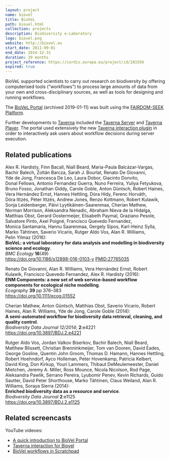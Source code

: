 ```yaml
---
layout: project
name: biovel
title: BioVeL
path: biovel.html
collection: projects
description: Biodiversity e-Laboratory
logo: biovel.png
website: http://biovel.eu
start_date: 2011-09-01
end_date: 2014-12-31
duration: 39 months
project_reference: https://cordis.europa.eu/project/id/283359
expired: true
---
```


BioVeL supported scientists to carry out research on biodiversity by offering computerised tools ("workflows")
to process large amounts of data from your own and cross-disciplinary sources,
as well as tools for designing and running workflows.

The [BioVeL Portal](https://web.archive.org/web/20190118130918/https://portal.biovel.eu/) (archived 2019-01-11) was built using the [FAIRDOM-SEEK Platform](/products/seek/). 

Further developments to [Taverna](/products/taverna) included the [Taverna Server](http://www.taverna.org.uk/documentation/taverna-2-x/server/) and [Taverna Player](http://www.taverna.org.uk/documentation/taverna-2-x/taverna-player/). The portal used extensively the new [Taverna interaction plugin](http://www.taverna.org.uk/documentation/taverna-2-x/interaction/) in order to interactively ask users about workflow decisions during server execution.

## Related publications

Alex R. Hardisty, Finn Bacall, Niall Beard, Maria-Paula Balcázar-Vargas, Bachir Balech, Zoltán Barcza, Sarah J. Bourlat, Renato De Giovanni, Yde de Jong, Francesca De Leo, Laura Dobor, Giacinto Donvito, Donal Fellows, Antonio Fernandez Guerra, Nuno Ferreira, Yuliya Fetyukova, Bruno Fosso, Jonathan Giddy, Carole Goble, Anton Güntsch, Robert Haines, Vera Hernández Ernst, Hannes Hettling, Dóra Hidy, Ferenc Horváth, Dóra Ittzés, Péter Ittzés, Andrew Jones, Renzo Kottmann, Robert Kulawik, Sonja Leidenberger, Päivi Lyytikäinen-Saarenmaa, Cherian Mathew, Norman Morrison, Aleksandra Nenadic, Abraham Nieva de la Hidalga, Matthias Obst, Gerard Oostermeijer, Elisabeth Paymal, Graziano Pesole, Salvatore Pinto, Axel Poigné, Francisco Quevedo Fernandez, Monica Santamaria, Hannu Saarenmaa, Gergely Sipos, Karl-Heinz Sylla, Marko Tähtinen, Saverio Vicario, Rutger Aldo Vos, Alan R. Williams, Pelin Yilmaz (2016):  
**BioVeL: a virtual laboratory for data analysis and modelling in biodiversity science and ecology**.  
_BMC Ecology_ **16**(49)  
<https://doi.org/10.1186/s12898-016-0103-y>
[PMID:27765035](http://www.ncbi.nlm.nih.gov/pubmed/27765035)

Renato De Giovanni, Alan R. Williams, Vera Hernández Ernst, Robert Kulawik, Francisco Quevedo Fernandez, Alex R. Hardisty (2016):  
**ENM Components: a new set of web service‐based workflow components for ecological niche modelling**.  
_Ecography_ **39** pp 376–383  
<https://doi.org/10.1111/ecog.01552>

Cherian Mathew, Anton Güntsch, Matthias Obst, Saverio Vicario, Robert Haines, Alan R. Williams, Yde de Jong, Carole Goble (2014):  
**A semi-automated workflow for biodiversity data retrieval, cleaning, and quality control**.  
_Biodiversity Data Journal 12/2014_; **2**:e4221  
<https://doi.org/10.3897/BDJ.2.e4221>

Rutger Aldo Vos, Jordan Valkov Biserkov, Bachir Balech, Niall Beard, Matthew Blissett, Christian Brenninkmeijer, Tom van Dooren, David Eades, George Gosline, Quentin John Groom, Thomas D. Hamann, Hannes Hettling, Robert Hoehndorf, Ayco Holleman, Peter Hovenkamp, Patricia Kelbert, David King, Don Kirkup, Youri Lammers, Thibaut DeMeulemeester, Daniel Mietchen, Jeremy A. Miller, Ross Mounce, Nicola Nicolson, Rod Page, Aleksandra Pawlik, Serrano Pereira, Lyubomir Penev, Kevin Richards, Guido Sautter, David Peter Shorthouse, Marko Tähtinen, Claus Weiland, Alan R. Williams, Soraya Sierra (2014):  
**Enriched biodiversity data as a resource and service**.  
_Biodiversity Data Journal_ **2**:e1125  
<https://doi.org/10.3897/BDJ.2.e1125>

## Related screencasts

YouTube videoes:

* [A quick introduction to BioVel Portal](https://www.youtube.com/watch?v=qw_d5Usgzt0&list=PLF3RA3m41YHSuag7UL2lqTQzW48jbGS0D&index=1)
* [Taverna interaction for Biovel](https://www.youtube.com/watch?v=S9X6E4PdFcM)
* [BioVel workflows in Scratchpad](https://www.youtube.com/watch?v=A44CG6ZJvss)
